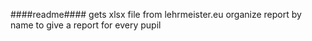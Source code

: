 ####readme####
gets xlsx file from lehrmeister.eu
organize report by name to give a report for every pupil
